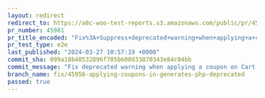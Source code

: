 ```yaml
---
layout: redirect
redirect_to: https://a8c-woo-test-reports.s3.amazonaws.com/public/pr/45981/e2e/index.html
pr_number: 45981
pr_title_encoded: "Fix%3A+Suppress+deprecated+warning+when+applying+a+coupon+on+Cart+in+PHP+%3E+8.0"
pr_test_type: e2e
last_published: "2024-03-27 10:57:19 +0000"
commit_sha: 099a18b48532896f705b600d33870343e84c04bb
commit_message: "Fix deprecated warning when applying a coupon on Cart in PHP > 8.0"
branch_name: fix/45956-applying-coupons-in-generates-php-deprecated
passed: true
---
```

